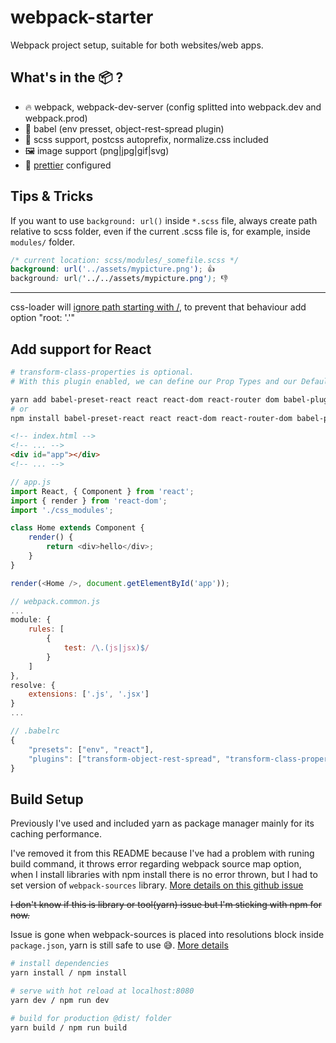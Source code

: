 webpack-starter
==============================

Webpack project setup, suitable for both websites/web apps.

## What's in the 📦 ?

* 🔥 webpack, webpack-dev-server (config splitted into webpack.dev and webpack.prod)
* 💪 babel (env presset, object-rest-spread plugin)
* 🦄 scss support, postcss autoprefix, normalize.css included
* 🖼️ image support (png|jpg|gif|svg)
* 💅 [prettier](https://marketplace.visualstudio.com/items?itemName=esbenp.prettier-vscode) configured 

## Tips & Tricks

If you want to use `background: url()` inside `*.scss` file, always create path relative to scss folder, even if the current .scss file is, for example, inside `modules/` folder.

```scss
/* current location: scss/modules/_somefile.scss */
background: url('../assets/mypicture.png'); 👍 
background: url('../../assets/mypicture.png'); 👎 
```
---
css-loader will [ignore path starting with /](https://github.com/webpack-contrib/css-loader#root), to prevent that behaviour add option "root: '.'"

## Add support for React

```bash
# transform-class-properties is optional. 
# With this plugin enabled, we can define our Prop Types and our Default Props now as static class properties.

yarn add babel-preset-react react react-dom react-router dom babel-plugin-transform-class-properties
# or
npm install babel-preset-react react react-dom react-router-dom babel-plugin-transform-class-properties

```

```html
<!-- index.html -->
<!-- ... -->
<div id="app"></div>
<!-- ... -->
```

```javascript
// app.js
import React, { Component } from 'react';
import { render } from 'react-dom';
import './css_modules';

class Home extends Component {
    render() {
        return <div>hello</div>;
    }
}

render(<Home />, document.getElementById('app'));
```

```javascript
// webpack.common.js
...
module: {
    rules: [
        {
            test: /\.(js|jsx)$/
        }
    ]
},
resolve: {
    extensions: ['.js', '.jsx']
}
...
```

```javascript
// .babelrc
{
    "presets": ["env", "react"],
    "plugins": ["transform-object-rest-spread", "transform-class-properties"]
}
```

## Build Setup

Previously I've used and included yarn as package manager mainly for its caching performance. 

I've removed it from this README because I've had a problem with runing build command, it throws error regarding webpack source map option, when I install libraries with npm install there is no error thrown, but I had to set version of `webpack-sources` library. [More details on this github issue](https://github.com/webpack/webpack/issues/5931)

~~I don't know if this is library or tool(yarn) issue but I'm sticking with npm for now.~~

Issue is gone when webpack-sources is placed into resolutions block inside `package.json`, yarn is still safe to use 😅. [More details](https://github.com/webpack/webpack/issues/5931#issuecomment-345315365)

```bash
# install dependencies
yarn install / npm install

# serve with hot reload at localhost:8080
yarn dev / npm run dev 

# build for production @dist/ folder
yarn build / npm run build

```
